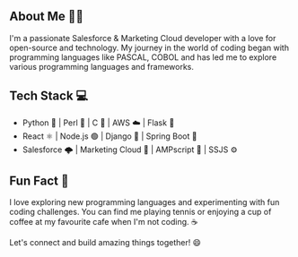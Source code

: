 ## About Me 🙋‍♂️
I'm a passionate Salesforce & Marketing Cloud developer with a love for open-source and technology. My journey in the world of coding began with programming languages like PASCAL, COBOL and has led me to explore various programming languages and frameworks.

## Tech Stack 💻
- Python 🐍 | Perl 💛 | C 🧊 | AWS ☁️ | Flask 🧪
- React ⚛️ | Node.js 🟢 | Django 🎸 | Spring Boot 🌱
- Salesforce 🌩️ | Marketing Cloud 📧 | AMPscript 🔌 | SSJS ⚙️ 

## Fun Fact 🎉
I love exploring new programming languages and experimenting with fun coding challenges. You can find me playing tennis or enjoying a cup of coffee at my favourite cafe when I'm not coding. ☕️

Let's connect and build amazing things together! 😄
